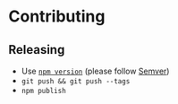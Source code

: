 # Contributing

## Releasing

* Use [`npm version`](https://www.npmjs.org/doc/cli/npm-version.html) (please follow [Semver](http://semver.org/))
* `git push && git push --tags`
* `npm publish`

